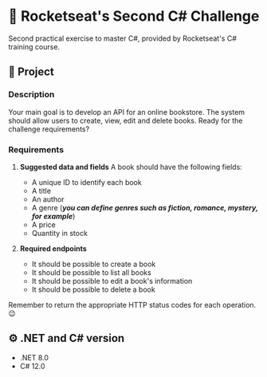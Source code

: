 ﻿# 🚀 Rocketseat's Second C# Challenge

Second practical exercise to master C#, provided by Rocketseat's C# training course.

## 📁 Project

### Description

Your main goal is to develop an API for an online bookstore. The system should allow users to create, view, edit and delete books.
Ready for the challenge requirements?

### Requirements

1. **Suggested data and fields**
A book should have the following fields:
   - A unique ID to identify each book
   - A title
   - An author
   - A genre (***you can define genres such as fiction, romance, mystery, for example***)
   - A price
   - Quantity in stock

2. **Required endpoints**
   - It should be possible to create a book
   - It should be possible to list all books
   - It should be possible to edit a book's information
   - It should be possible to delete a book

Remember to return the appropriate HTTP status codes for each operation. 😉

## ⚙️ .NET and C# version

- .NET 8.0  
- C# 12.0